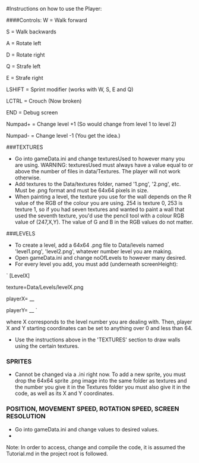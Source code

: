 #Instructions on how to use the Player:

####Controls:
W = Walk forward

S = Walk backwards

A = Rotate left

D = Rotate right

Q = Strafe left

E = Strafe right

LSHIFT = Sprint modifier (works with W, S, E and Q)

LCTRL = Crouch (Now broken)

END = Debug screen

Numpad+ = Change level +1 (So would change from level 1 to level 2)

Numpad- = Change level -1 (You get the idea.)




###TEXTURES

- Go into gameData.ini and change texturesUsed to however many you are using. WARNING: texturesUsed must always have a value equal to or above the number of files in data/Textures. The player will not work otherwise.
- Add textures to the Data/textures folder, named '1.png', '2.png', etc. Must be .png format and must be 64x64 pixels in size.
- When painting a level, the texture you use for the wall depends on the R value of the RGB of the colour you are using. 254 is texture 0, 253 is texture 1, so if you had seven textures and wanted to paint a wall that used the seventh texture, you'd use the pencil tool with a colour RGB value of (247,X,Y). The value of G and B in the RGB values do not matter.


###LEVELS

- To create a level, add a 64x64 .png file to Data/levels named 'level1.png', 'level2.png', whatever number level you are making.
- Open gameData.ini and change noOfLevels to however many desired.
- For every level you add, you must add (underneath screenHeight):

`
[LevelX]

texture=Data/Levels/levelX.png

playerX= __

playerY= __
`

where X corresponds to the level number you are dealing with. Then, player X and Y starting coordinates can be set to anything over 0 and less than 64. 

- Use the instructions above in the 'TEXTURES' section to draw walls using the certain textures.


### SPRITES

- Cannot be changed via a .ini right now. To add a new sprite, you must drop the 64x64 sprite .png image into the same folder as textures and the number you give it in the Textures folder you must also give it in the code, as well as its X and Y coordinates.


### POSITION, MOVEMENT SPEED, ROTATION SPEED, SCREEN RESOLUTION

- Go into gameData.ini and change values to desired values.
- 

Note: In order to access, change and compile the code, it is assumed the Tutorial.md in the project root is followed.
